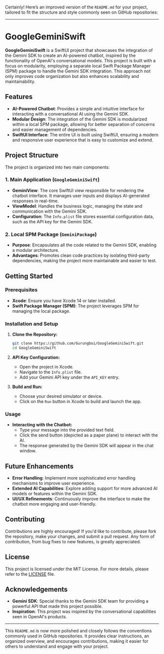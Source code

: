 Certainly! Here’s an improved version of the `README.md` for your project, tailored to fit the structure and style commonly seen on GitHub repositories:

---

# GoogleGeminiSwift

**GoogleGeminiSwift** is a SwiftUI project that showcases the integration of the Gemini SDK to create an AI-powered chatbot, inspired by the functionality of OpenAI's conversational models. This project is built with a focus on modularity, employing a separate local Swift Package Manager (SPM) package to handle the Gemini SDK integration. This approach not only improves code organization but also enhances scalability and maintainability.

## Features

- **AI-Powered Chatbot**: Provides a simple and intuitive interface for interacting with a conversational AI using the Gemini SDK.
- **Modular Design**: The integration of the Gemini SDK is modularized within a local SPM package, allowing for better separation of concerns and easier management of dependencies.
- **SwiftUI Interface**: The entire UI is built using SwiftUI, ensuring a modern and responsive user experience that is easy to customize and extend.

## Project Structure

The project is organized into two main components:

### 1. **Main Application (`GoogleGeminiSwift`)**
   - **GeminiView**: The core SwiftUI view responsible for rendering the chatbot interface. It manages user inputs and displays AI-generated responses in real-time.
   - **ViewModel**: Handles the business logic, managing the state and communication with the Gemini SDK.
   - **Configuration**: The `Info.plist` file stores essential configuration data, such as the API key for the Gemini SDK.

### 2. **Local SPM Package (`GeminiPackage`)**
   - **Purpose**: Encapsulates all the code related to the Gemini SDK, enabling a modular architecture.
   - **Advantages**: Promotes clean code practices by isolating third-party dependencies, making the project more maintainable and easier to test.

## Getting Started

### Prerequisites
- **Xcode**: Ensure you have Xcode 14 or later installed.
- **Swift Package Manager (SPM)**: The project leverages SPM for managing the local package.

### Installation and Setup

1. **Clone the Repository:**
   ```bash
   git clone https://github.com/Gurungboi/GoogleGeminiSwift.git
   cd GoogleGeminiSwift
   ```

2. **API Key Configuration:**
   - Open the project in Xcode.
   - Navigate to the `Info.plist` file.
   - Add your Gemini API key under the `API_KEY` entry.

3. **Build and Run:**
   - Choose your desired simulator or device.
   - Click on the `Run` button in Xcode to build and launch the app.

### Usage

- **Interacting with the Chatbot:**
  - Type your message into the provided text field.
  - Click the send button (depicted as a paper plane) to interact with the AI.
  - The response generated by the Gemini SDK will appear in the chat window.

## Future Enhancements

- **Error Handling**: Implement more sophisticated error handling mechanisms to improve user experience.
- **Extended AI Capabilities**: Explore adding support for more advanced AI models or features within the Gemini SDK.
- **UI/UX Refinements**: Continuously improve the interface to make the chatbot more engaging and user-friendly.

## Contributing

Contributions are highly encouraged! If you'd like to contribute, please fork the repository, make your changes, and submit a pull request. Any form of contribution, from bug fixes to new features, is greatly appreciated.

## License

This project is licensed under the MIT License. For more details, please refer to the [LICENSE](LICENSE) file.

## Acknowledgements

- **Gemini SDK**: Special thanks to the Gemini SDK team for providing a powerful API that made this project possible.
- **Inspiration**: This project was inspired by the conversational capabilities seen in OpenAI's products.

---

This `README.md` is now more polished and closely follows the conventions commonly used in GitHub repositories. It provides clear instructions, an organized overview, and encourages contributions, making it easier for others to understand and engage with your project.
